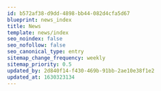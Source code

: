 ```yaml
---
id: b572af38-d9dd-4898-bb44-082d4cfa5d67
blueprint: news_index
title: News
template: news/index
seo_noindex: false
seo_nofollow: false
seo_canonical_type: entry
sitemap_change_frequency: weekly
sitemap_priority: 0.5
updated_by: 2d840f14-f430-469b-91bb-2ae10e38f1e2
updated_at: 1630323134
---
```

